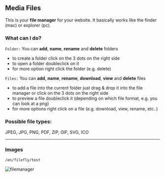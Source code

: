 Media Files
----

This is your **file manager** for your website. It basically works like the finder (mac) or explorer (pc).

### What can I do?

<code>Folder:</code>
You can **add**, **name**, **rename** and **delete** folders

- to create a folder click on the 3 dots on the right side
- to open a folder doubleclick on it
- for more option right click the folder (e.g. delete)
 

<code>Files:</code>
You can **add**, **name**, **rename**, **download**, **view** and **delete** files

- to add a file into the current folder just drag & drop it into the file manager or click on the 3 dots on the right side
- to preview a file doubleclick it (depending on which file format, e.g. you can look at a png)
- for more options right click on a file (e.g. download, view, rename, etc..)

### Possible file types:

JPEG, JPG, PNG, PDF, ZIP, GIF, SVG, ICO

___

### Images

<code>/en/filefly/test</code>


![filemanager](./images/file-manager.png)
